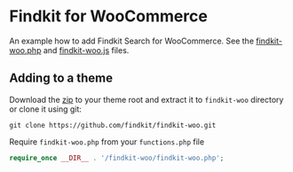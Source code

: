 # Findkit for WooCommerce

An example how to add Findkit Search for WooCommerce. See the
[findkit-woo.php](findkit-woo.php) and [findkit-woo.js](findkit-woo.js) files.

## Adding to a theme

Download the
[zip](https://github.com/findkit/findkit-woo/archive/refs/heads/main.zip) to
your theme root and extract it to `findkit-woo` directory or clone it using
git:

```
git clone https://github.com/findkit/findkit-woo.git
```

Require `findkit-woo.php` from your `functions.php` file

```php
require_once __DIR__ . '/findkit-woo/findkit-woo.php';
```
